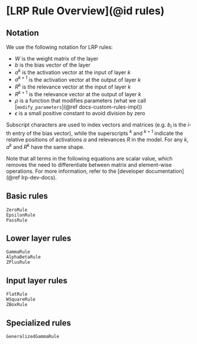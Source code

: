 # [LRP Rule Overview](@id rules)

## Notation
We use the following notation for LRP rules: 

*  $W$ is the weight matrix of the layer
*  $b$ is the bias vector of the layer
*  $a^k$ is the activation vector at the input of layer $k$
*  $a^{k+1}$ is the activation vector at the output of layer $k$
*  $R^k$ is the relevance vector at the input of layer $k$
*  $R^{k+1}$ is the relevance vector at the output of layer $k$
*  $\rho$ is a function that modifies parameters (what we call [`modify_parameters`](@ref docs-custom-rules-impl))
*  $\epsilon$ is a small positive constant to avoid division by zero

Subscript characters are used to index vectors and matrices 
(e.g. $b_i$ is the $i$-th entry of the bias vector), 
while the superscripts $^k$ and $^{k+1}$ indicate the relative positions 
of activations $a$ and relevances $R$ in the model.
For any $k$, $a^k$ and $R^k$ have the same shape. 

Note that all terms in the following equations are scalar value,
which removes the need to differentiate between matrix and element-wise operations.
For more information, refer to the [developer documentation](@ref lrp-dev-docs).

## Basic rules
```@docs; canonical=false
ZeroRule
EpsilonRule
PassRule
```

## Lower layer rules
```@docs; canonical=false
GammaRule
AlphaBetaRule
ZPlusRule
```

## Input layer rules
```@docs; canonical=false
FlatRule
WSquareRule
ZBoxRule
```

## Specialized rules
```@docs; canonical=false 
GeneralizedGammaRule
```